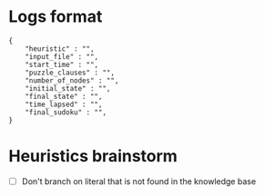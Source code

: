 # Logs format
```
{
    "heuristic" : "",
    "input_file" : "",
    "start_time" : "",
    "puzzle_clauses" : "",
    "number_of_nodes" : "",
    "initial_state" : "",
    "final_state" : "",
    "time_lapsed" : "",
    "final_sudoku" : "",
}
```

# Heuristics brainstorm
- [ ] Don't branch on literal that is not found in the knowledge base